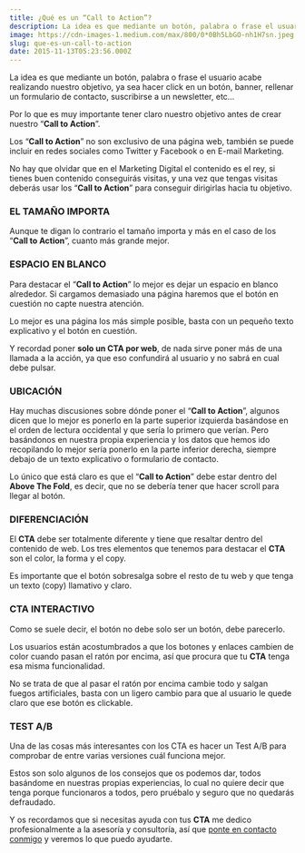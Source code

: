 ```yaml
---
title: ¿Qué es un “Call to Action”?
description: La idea es que mediante un botón, palabra o frase el usuario acabe realizando nuestro objetivo, ya sea hacer click en un botón, banner…
image: https://cdn-images-1.medium.com/max/800/0*0Bh5LbGO-nh1H7sn.jpeg
slug: que-es-un-call-to-action
date: 2015-11-13T05:23:56.000Z
---
```


La idea es que mediante un botón, palabra o frase el usuario acabe realizando nuestro objetivo, ya sea hacer click en un botón, banner, rellenar un formulario de contacto, suscribirse a un newsletter, etc…

Por lo que es muy importante tener claro nuestro objetivo antes de crear nuestro “**Call to Action**”.

Los “**Call to Action**” no son exclusivo de una página web, también se puede incluir en redes sociales como Twitter y Facebook o en E-mail Marketing.

No hay que olvidar que en el Marketing Digital el contenido es el rey, si tienes buen contenido conseguirás visitas, y una vez que tengas visitas deberás usar los “**Call to Action**” para conseguir dirigirlas hacia tu objetivo.

### EL TAMAÑO IMPORTA

Aunque te digan lo contrario el tamaño importa y más en el caso de los “**Call to Action**”, cuanto más grande mejor.

### ESPACIO EN BLANCO

Para destacar el “**Call to Action**” lo mejor es dejar un espacio en blanco alrededor. Si cargamos demasiado una página haremos que el botón en cuestión no capte nuestra atención.

Lo mejor es una página los más simple posible, basta con un pequeño texto explicativo y el botón en cuestión.

Y recordad poner **solo un CTA por web**, de nada sirve poner más de una llamada a la acción, ya que eso confundirá al usuario y no sabrá en cual debe pulsar.

### UBICACIÓN

Hay muchas discusiones sobre dónde poner el “**Call to Action**”, algunos dicen que lo mejor es ponerlo en la parte superior izquierda basándose en el orden de lectura occidental y que sería lo primero que verían. Pero basándonos en nuestra propia experiencia y los datos que hemos ido recopilando lo mejor sería ponerlo en la parte inferior derecha, siempre debajo de un texto explicativo o formulario de contacto.

Lo único que está claro es que el “**Call to Action**” debe estar dentro del **Above The Fold**, es decir, que no se debería tener que hacer scroll para llegar al botón.

### DIFERENCIACIÓN

El **CTA** debe ser totalmente diferente y tiene que resaltar dentro del contenido de web. Los tres elementos que tenemos para destacar el **CTA** son el color, la forma y el copy.

Es importante que el botón sobresalga sobre el resto de tu web y que tenga un texto (copy) llamativo y claro.

### CTA INTERACTIVO

Como se suele decir, el botón no debe solo ser un botón, debe parecerlo.

Los usuarios están acostumbrados a que los botones y enlaces cambien de color cuando pasan el ratón por encima, así que procura que tu **CTA** tenga esa misma funcionalidad.

No se trata de que al pasar el ratón por encima cambie todo y salgan fuegos artificiales, basta con un ligero cambio para que al usuario le quede claro que ese botón es clickable.

### TEST A/B

Una de las cosas más interesantes con los CTA es hacer un Test A/B para comprobar de entre varias versiones cuál funciona mejor.

Estos son solo algunos de los consejos que os podemos dar, todos basándome en nuestras propias experiencias, lo cual no quiere decir que tenga porque funcionaros a todos, pero pruébalo y seguro que no quedarás defraudado.

Y os recordamos que si necesitas ayuda con tus **CTA** me dedico profesionalmente a la asesoría y consultoría, así que [ponte en contacto conmigo](mailto:info@ajra.es) y veremos lo que puedo ayudarte.

